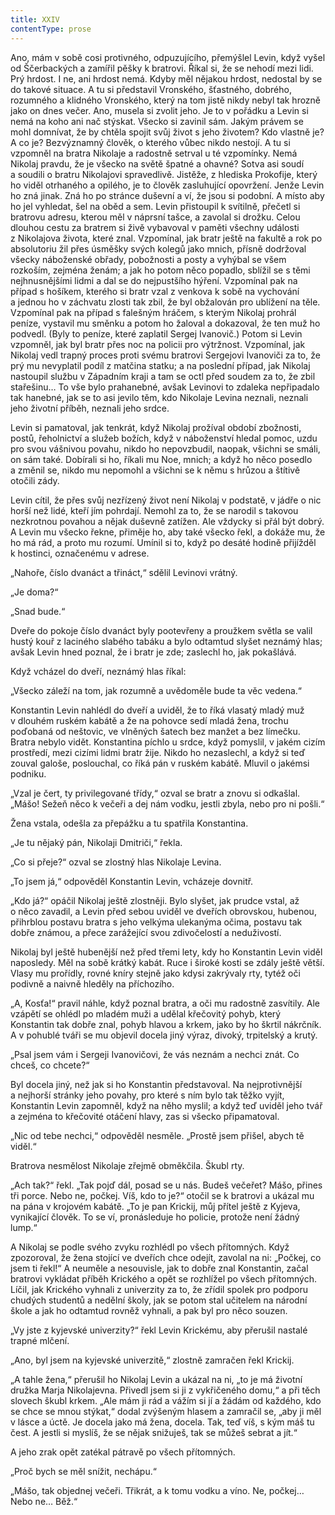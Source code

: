 ```yaml
---
title: XXIV
contentType: prose
---
```


<section>

Ano, mám v sobě cosi protivného, odpuzujícího, přemýšlel Levin, když vyšel od Ščerbackých a zamířil pěšky k bratrovi. Říkal si, že se nehodí mezi lidi. Prý hrdost. I ne, ani hrdost nemá. Kdyby měl nějakou hrdost, nedostal by se do takové situace. A tu si představil Vronského, šťastného, dobrého, rozumného a klidného Vronského, který na tom jistě nikdy nebyl tak hrozně jako on dnes večer. Ano, musela si zvolit jeho. Je to v pořádku a Levin si nemá na koho ani nač stýskat. Všecko si zavinil sám. Jakým právem se mohl domnívat, že by chtěla spojit svůj život s jeho životem? Kdo vlastně je? A co je? Bezvýznamný člověk, o kterého vůbec nikdo nestojí. A tu si vzpomněl na bratra Nikolaje a radostně setrval u té vzpomínky. Nemá Nikolaj pravdu, že je všecko na světě špatné a ohavné? Sotva asi soudí a soudili o bratru Nikolajovi spravedlivě. Jistěže, z hlediska Prokofije, který ho viděl otrhaného a opilého, je to člověk zasluhující opovržení. Jenže Levin ho zná jinak. Zná ho po stránce duševní a ví, že jsou si podobní. A místo aby ho jel vyhledat, šel na oběd a sem. Levin přistoupil k svítilně, přečetl si bratrovu adresu, kterou měl v náprsní tašce, a zavolal si drožku. Celou dlouhou cestu za bratrem si živě vybavoval v paměti všechny události z Nikolajova života, které znal. Vzpomínal, jak bratr ještě na fakultě a rok po absolutoriu žil přes úsměšky svých kolegů jako mnich, přísně dodržoval všecky náboženské obřady, pobožnosti a posty a vyhýbal se všem rozkoším, zejména ženám; a jak ho potom něco popadlo, sblížil se s těmi nejhnusnějšími lidmi a dal se do nejpustšího hýření. Vzpomínal pak na případ s hošíkem, kterého si bratr vzal z venkova k sobě na vychování a jednou ho v záchvatu zlosti tak zbil, že byl obžalován pro ublížení na těle. Vzpomínal pak na případ s falešným hráčem, s kterým Nikolaj prohrál peníze, vystavil mu směnku a potom ho žaloval a dokazoval, že ten muž ho podvedl. (Byly to peníze, které zaplatil Sergej Ivanovič.) Potom si Levin vzpomněl, jak byl bratr přes noc na policii pro výtržnost. Vzpomínal, jak Nikolaj vedl trapný proces proti svému bratrovi Sergejovi Ivanoviči za to, že prý mu nevyplatil podíl z matčina statku; a na poslední případ, jak Nikolaj nastoupil službu v Západním kraji a tam se octl před soudem za to, že zbil stařešinu… To vše bylo prahanebné, avšak Levinovi to zdaleka nepřipadalo tak hanebné, jak se to asi jevilo těm, kdo Nikolaje Levina neznali, neznali jeho životní příběh, neznali jeho srdce.

Levin si pamatoval, jak tenkrát, když Nikolaj prožíval období zbožnosti, postů, řeholnictví a služeb božích, když v náboženství hledal pomoc, uzdu pro svou vášnivou povahu, nikdo ho nepovzbudil, naopak, všichni se smáli, on sám také. Dobírali si ho, říkali mu Noe, mnich; a když ho něco posedlo a změnil se, nikdo mu nepomohl a všichni se k němu s hrůzou a štítivě otočili zády.

Levin cítil, že přes svůj nezřízený život není Nikolaj v podstatě, v jádře o nic horší než lidé, kteří jím pohrdají. Nemohl za to, že se narodil s takovou nezkrotnou povahou a nějak duševně zatížen. Ale vždycky si přál být dobrý. A Levin mu všecko řekne, přiměje ho, aby také všecko řekl, a dokáže mu, že ho má rád, a proto mu rozumí. Umínil si to, když po desáté hodině přijížděl k hostinci, označenému v adrese.

„Nahoře, číslo dvanáct a třináct,“ sdělil Levinovi vrátný.

„Je doma?“

„Snad bude.“

Dveře do pokoje číslo dvanáct byly pootevřeny a proužkem světla se valil hustý kouř z laciného slabého tabáku a bylo odtamtud slyšet neznámý hlas; avšak Levin hned poznal, že i bratr je zde; zaslechl ho, jak pokašlává.

Když vcházel do dveří, neznámý hlas říkal:

„Všecko záleží na tom, jak rozumně a uvědoměle bude ta věc vedena.“

Konstantin Levin nahlédl do dveří a uviděl, že to říká vlasatý mladý muž v dlouhém ruském kabátě a že na pohovce sedí mladá žena, trochu poďobaná od neštovic, ve vlněných šatech bez manžet a bez límečku. Bratra nebylo vidět. Konstantina píchlo u srdce, když pomyslil, v jakém cizím prostředí, mezi cizími lidmi bratr žije. Nikdo ho nezaslechl, a když si teď zouval galoše, poslouchal, co říká pán v ruském kabátě. Mluvil o jakémsi podniku.

„Vzal je čert, ty privilegované třídy,“ ozval se bratr a znovu si odkašlal. „Mášo! Sežeň něco k večeři a dej nám vodku, jestli zbyla, nebo pro ni pošli.“

Žena vstala, odešla za přepážku a tu spatřila Konstantina.

„Je tu nějaký pán, Nikolaji Dmitriči,“ řekla.

„Co si přeje?“ ozval se zlostný hlas Nikolaje Levina.

„To jsem já,“ odpověděl Konstantin Levin, vcházeje dovnitř.

„Kdo já?“ opáčil Nikolaj ještě zlostněji. Bylo slyšet, jak prudce vstal, až o něco zavadil, a Levin před sebou uviděl ve dveřích obrovskou, hubenou, přihrblou postavu bratra s jeho velkýma ulekanýma očima, postavu tak dobře známou, a přece zarážející svou zdivočelostí a neduživostí.

Nikolaj byl ještě hubenější než před třemi lety, kdy ho Konstantin Levin viděl naposledy. Měl na sobě krátký kabát. Ruce i široké kosti se zdály ještě větší. Vlasy mu prořídly, rovné kníry stejně jako kdysi zakrývaly rty, tytéž oči podivně a naivně hleděly na příchozího.

„A, Kosťa!“ pravil náhle, když poznal bratra, a oči mu radostně zasvítily. Ale vzápětí se ohlédl po mladém muži a udělal křečovitý pohyb, který Konstantin tak dobře znal, pohyb hlavou a krkem, jako by ho škrtil nákrčník. A v pohublé tváři se mu objevil docela jiný výraz, divoký, trpitelský a krutý.

„Psal jsem vám i Sergeji Ivanovičovi, že vás neznám a nechci znát. Co chceš, co chcete?“

Byl docela jiný, než jak si ho Konstantin představoval. Na nejprotivnější a nejhorší stránky jeho povahy, pro které s ním bylo tak těžko vyjít, Konstantin Levin zapomněl, když na něho myslil; a když teď uviděl jeho tvář a zejména to křečovité otáčení hlavy, zas si všecko připamatoval.

„Nic od tebe nechci,“ odpověděl nesměle. „Prostě jsem přišel, abych tě viděl.“

Bratrova nesmělost Nikolaje zřejmě obměkčila. Škubl rty.

„Ach tak?“ řekl. „Tak pojď dál, posad se u nás. Budeš večeřet? Mášo, přines tři porce. Nebo ne, počkej. Víš, kdo to je?“ otočil se k bratrovi a ukázal mu na pána v krojovém kabátě. „To je pan Krickij, můj přítel ještě z Kyjeva, vynikající člověk. To se ví, pronásleduje ho policie, protože není žádný lump.“

A Nikolaj se podle svého zvyku rozhlédl po všech přítomných. Když zpozoroval, že žena stojící ve dveřích chce odejít, zavolal na ni: „Počkej, co jsem ti řekl!“ A neuměle a nesouvisle, jak to dobře znal Konstantin, začal bratrovi vykládat příběh Krického a opět se rozhlížel po všech přítomných. Líčil, jak Krického vyhnali z univerzity za to, že zřídil spolek pro podporu chudých studentů a nedělní školy, jak se potom stal učitelem na národní škole a jak ho odtamtud rovněž vyhnali, a pak byl pro něco souzen.

„Vy jste z kyjevské univerzity?“ řekl Levin Krickému, aby přerušil nastalé trapné mlčení.

„Ano, byl jsem na kyjevské univerzitě,“ zlostně zamračen řekl Krickij.

„A tahle žena,“ přerušil ho Nikolaj Levin a ukázal na ni, „to je má životní družka Marja Nikolajevna. Přivedl jsem si ji z vykřičeného domu,“ a při těch slovech škubl krkem. „Ale mám ji rád a vážím si jí a žádám od každého, kdo se chce se mnou stýkat,“ dodal zvýšeným hlasem a zamračil se, „aby ji měl v lásce a úctě. Je docela jako má žena, docela. Tak, teď víš, s kým máš tu čest. A jestli si myslíš, že se nějak snižuješ, tak se můžeš sebrat a jít.“

A jeho zrak opět zatékal pátravě po všech přítomných.

„Proč bych se měl snížit, nechápu.“

„Mášo, tak objednej večeři. Třikrát, a k tomu vodku a víno. Ne, počkej… Nebo ne… Běž.“

</section>
